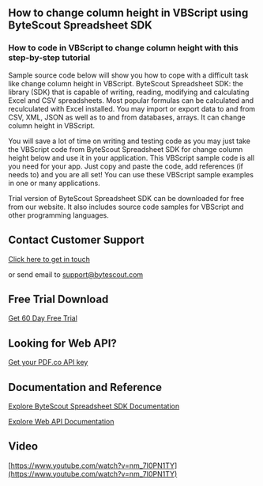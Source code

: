 ## How to change column height in VBScript using ByteScout Spreadsheet SDK

### How to code in VBScript to change column height with this step-by-step tutorial

Sample source code below will show you how to cope with a difficult task like change column height in VBScript. ByteScout Spreadsheet SDK: the library (SDK) that is capable of writing, reading, modifying and calculating Excel and CSV spreadsheets. Most popular formulas can be calculated and reculculated with Excel installed. You may import or export data to and from CSV, XML, JSON as well as to and from databases, arrays. It can change column height in VBScript.

You will save a lot of time on writing and testing code as you may just take the VBScript code from ByteScout Spreadsheet SDK for change column height below and use it in your application. This VBScript sample code is all you need for your app. Just copy and paste the code, add references (if needs to) and you are all set! You can use these VBScript sample examples in one or many applications.

Trial version of ByteScout Spreadsheet SDK can be downloaded for free from our website. It also includes source code samples for VBScript and other programming languages.

## Contact Customer Support

[Click here to get in touch](https://bytescout.zendesk.com/hc/en-us/requests/new?subject=ByteScout%20Spreadsheet%20SDK%20Question)

or send email to [support@bytescout.com](mailto:support@bytescout.com?subject=ByteScout%20Spreadsheet%20SDK%20Question) 

## Free Trial Download

[Get 60 Day Free Trial](https://bytescout.com/download/web-installer?utm_source=github-readme)

## Looking for Web API? 

[Get your PDF.co API key](https://pdf.co/documentation/api?utm_source=github-readme)

## Documentation and Reference

[Explore ByteScout Spreadsheet SDK Documentation](https://bytescout.com/documentation/index.html?utm_source=github-readme)

[Explore Web API Documentation](https://pdf.co/documentation/api?utm_source=github-readme)

## Video

[https://www.youtube.com/watch?v=nm_7I0PN1TY](https://www.youtube.com/watch?v=nm_7I0PN1TY)
